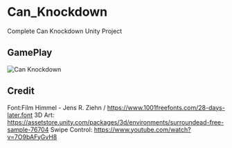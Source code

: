 # Can_Knockdown
 Complete Can Knockdown Unity Project

## GamePlay
![Can Knockdown](https://media.giphy.com/media/jslxoPyNqvccIZN1Rp/giphy.gif)

## Credit
Font:Film Himmel - Jens R. Ziehn / https://www.1001freefonts.com/28-days-later.font
3D Art: https://assetstore.unity.com/packages/3d/environments/surroundead-free-sample-76704
Swipe Control: https://www.youtube.com/watch?v=7O9bAFyGvH8

